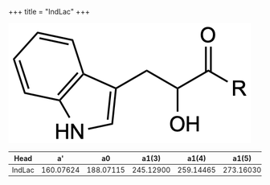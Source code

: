 +++
title = "IndLac"
+++

![](/img/IndLac.png?classes=border)

| Head           | a'        | a0        | a1(3)     | a1(4)     | a1(5)     | a1(Asn)   |
|----------------|-----------|-----------|-----------|-----------|-----------|-----------|
| IndLac         | 160.07624 | 188.07115 | 245.12900 | 259.14465 | 273.16030 | 302.11408 |